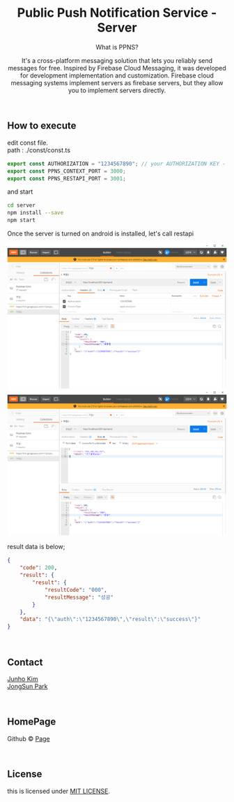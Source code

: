 # <div align="center"> Public Push Notification Service - Server </div>

<div align="center">

What is PPNS?

It's a cross-platform messaging solution that lets you reliably send messages for free. Inspired by Firebase Cloud Messaging, it was developed for development implementation and customization. Firebase cloud messaging systems implement servers as firebase servers, but they allow you to implement servers directly.

</div>

<br>

## How to execute

edit const file. <br>
path : ./const/const.ts

```ts
export const AUTHORIZATION = "1234567890"; // your AUTHORIZATION KEY - client same
export const PPNS_CONTEXT_PORT = 3000;
export const PPNS_RESTAPI_PORT = 3001;
```

and start

```sh
cd server
npm install --save
npm start
```

Once the server is turned on android is installed, let's call restapi

<img src="../instructor/capture3.jpg">
<img src="../instructor/capture4.jpg">

result data is below;

```json
{
    "code": 200,
    "result": {
        "result": {
            "resultCode": "000",
            "resultMessage": "성공"
        }
    },
    "data": "{\"auth\":\"1234567890\",\"result\":\"success\"}"
}
```

<br>

## Contact

[Junho Kim](libtv@naver.com) <br>
[JongSun Park](ahrl1994@gmail.com)

<br>

## HomePage

Github © [Page](https://github.com/A-big-fish-in-a-small-pond/)

<br>

## License

this is licensed under [MIT LICENSE](https://github.com/A-big-fish-in-a-small-pond/asterisk-visible-ars).
